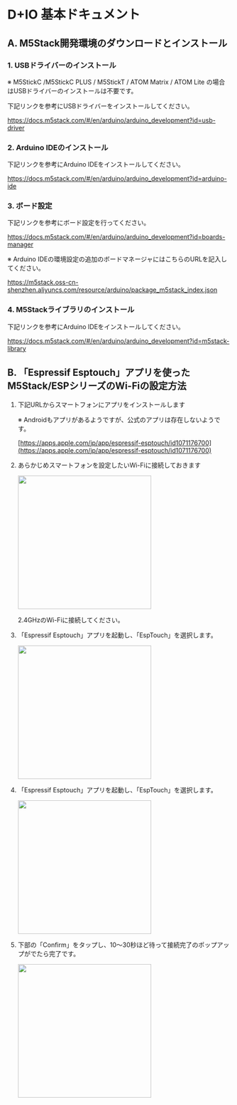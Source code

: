 # D+IO 基本ドキュメント

## A. M5Stack開発環境のダウンロードとインストール

### 1. USBドライバーのインストール

※ M5StickC /M5StickC PLUS / M5StickT / ATOM Matrix / ATOM Lite の場合はUSBドライバーのインストールは不要です。

下記リンクを参考にUSBドライバーをインストールしてください。

https://docs.m5stack.com/#/en/arduino/arduino_development?id=usb-driver

### 2. Arduino IDEのインストール

下記リンクを参考にArduino IDEをインストールしてください。

https://docs.m5stack.com/#/en/arduino/arduino_development?id=arduino-ide

### 3. ボード設定

下記リンクを参考にボード設定を行ってください。

https://docs.m5stack.com/#/en/arduino/arduino_development?id=boards-manager

※ Arduino IDEの環境設定の追加のボードマネージャにはこちらのURLを記入してください。

https://m5stack.oss-cn-shenzhen.aliyuncs.com/resource/arduino/package_m5stack_index.json

### 4. M5Stackライブラリのインストール

下記リンクを参考にArduino IDEをインストールしてください。

https://docs.m5stack.com/#/en/arduino/arduino_development?id=m5stack-library

## B. 「Espressif Esptouch」アプリを使ったM5Stack/ESPシリーズのWi-Fiの設定方法

1. 下記URLからスマートフォンにアプリをインストールします

	※ Androidもアプリがあるようですが、公式のアプリは存在しないようです。

	[https://apps.apple.com/jp/app/espressif-esptouch/id1071176700](https://apps.apple.com/jp/app/espressif-esptouch/id1071176700)

1. あらかじめスマートフォンを設定したいWi-Fiに接続しておきます

    <img src="images/connect_wifi_ssid.png" width="300px" />

    2.4GHzのWi-Fiに接続してください。

1. 「Espressif Esptouch」アプリを起動し、「EspTouch」を選択します。

    <img src="images/launch_app.png" width="300px" />

1. 「Espressif Esptouch」アプリを起動し、「EspTouch」を選択します。

    <img src="images/input_password.png" width="300px" />

1. 下部の「Confirm」をタップし、10〜30秒ほど待って接続完了のポップアップがでたら完了です。

    <img src="images/tap_confirm.png" width="300px" />